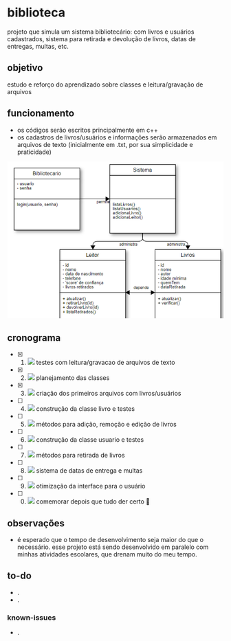 # biblioteca
projeto que simula um sistema bibliotecário: com livros e usuários cadastrados, sistema para retirada e devolução de livros, datas de entregas, multas, etc.

## objetivo
estudo e reforço do aprendizado sobre classes e leitura/gravação de arquivos

## funcionamento
- os códigos serão escritos principalmente em c++
- os cadastros de livros/usuários e informações serão armazenados em arquivos de texto (inicialmente em .txt, por sua simplicidade e praticidade)

![diagrama](diagrama.png)


## cronograma
- [x]  1. ![](https://geps.dev/progress/100) testes com leitura/gravacao de arquivos de texto
- [x]  2. ![](https://geps.dev/progress/100) planejamento das classes
- [x]  3. ![](https://geps.dev/progress/100) criação dos primeiros arquivos com livros/usuários
- [ ]  4. ![](https://geps.dev/progress/100) construção da classe livro e testes
- [ ]  5. ![](https://geps.dev/progress/100) métodos para adição, remoção e edição de livros
- [ ]  6. ![](https://geps.dev/progress/30) construção da classe usuario e testes
- [ ]  7. ![](https://geps.dev/progress/15) métodos para retirada de livros
- [ ]  8. ![](https://geps.dev/progress/10) sistema de datas de entrega e multas
- [ ]  9. ![](https://geps.dev/progress/20) otimização da interface para o usuário
- [ ]  0. ![](https://geps.dev/progress/64) comemorar depois que tudo der certo :tada:

## observações
- é esperado que o tempo de desenvolvimento seja maior do que o necessário. esse projeto está sendo desenvolvido em paralelo com minhas atividades escolares, que drenam muito do meu tempo.

## to-do
- .
- .

### known-issues
- .
